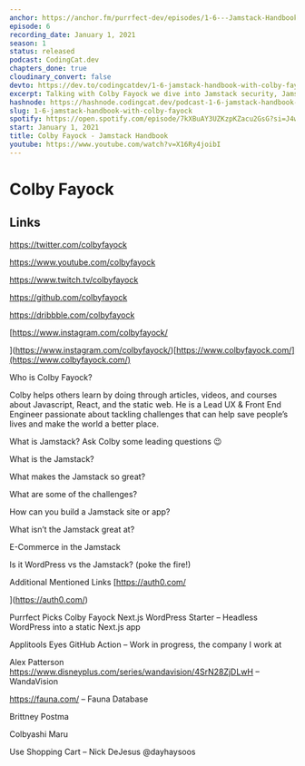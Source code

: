 ```yaml
---
anchor: https://anchor.fm/purrfect-dev/episodes/1-6---Jamstack-Handbook-with-Colby-Fayock-epf9of
episode: 6
recording_date: January 1, 2021
season: 1
status: released
podcast: CodingCat.dev
chapters_done: true
cloudinary_convert: false
devto: https://dev.to/codingcatdev/1-6-jamstack-handbook-with-colby-fayock-h18
excerpt: Talking with Colby Fayock we dive into Jamstack security, Jamstack ecommerce, and much more!
hashnode: https://hashnode.codingcat.dev/podcast-1-6-jamstack-handbook-with-colby-fayock
slug: 1-6-jamstack-handbook-with-colby-fayock
spotify: https://open.spotify.com/episode/7kXBuAY3UZKzpKZacu2GsG?si=J4wTLTfBSNmtkjH5AdUBBQ
start: January 1, 2021
title: Colby Fayock - Jamstack Handbook
youtube: https://www.youtube.com/watch?v=X16Ry4joibI
---
```


# Colby Fayock
## Links
https://twitter.com/colbyfayock

https://www.youtube.com/colbyfayock

https://www.twitch.tv/colbyfayock

https://github.com/colbyfayock

https://dribbble.com/colbyfayock

[https://www.instagram.com/colbyfayock/

](https://www.instagram.com/colbyfayock/)[https://www.colbyfayock.com/](https://www.colbyfayock.com/)

Who is Colby Fayock?

Colby helps others learn by doing through articles, videos, and courses about Javascript, React, and the static web. He is a Lead UX & Front End Engineer passionate about tackling challenges that can help save people’s lives and make the world a better place.

What is Jamstack?
Ask Colby some leading questions 😉

What is the Jamstack?

What makes the Jamstack so great?

What are some of the challenges?

How can you build a Jamstack site or app?

What isn’t the Jamstack great at?

E-Commerce in the Jamstack

Is it WordPress vs the Jamstack? (poke the fire!)

Additional Mentioned Links
[https://auth0.com/

](https://auth0.com/)

Purrfect Picks
Colby Fayock
Next.js WordPress Starter – Headless WordPress into a static Next.js app

Applitools Eyes GitHub Action – Work in progress, the company I work at

Alex Patterson
https://www.disneyplus.com/series/wandavision/4SrN28ZjDLwH – WandaVision

https://fauna.com/ – Fauna Database

Brittney Postma

Colbyashi Maru

Use Shopping Cart – Nick DeJesus @dayhaysoos